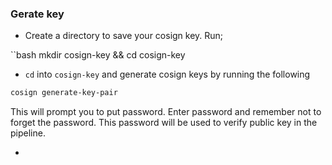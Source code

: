 ### Gerate key

- Create a directory to save your cosign key. Run;

``bash 
mkdir cosign-key && cd cosign-key

- `cd` into `cosign-key` and generate cosign keys by running the following

```bash
cosign generate-key-pair
```
This will prompt you to put password. Enter password and remember not to forget the password. This password will be used to verify public key in the pipeline.

- 